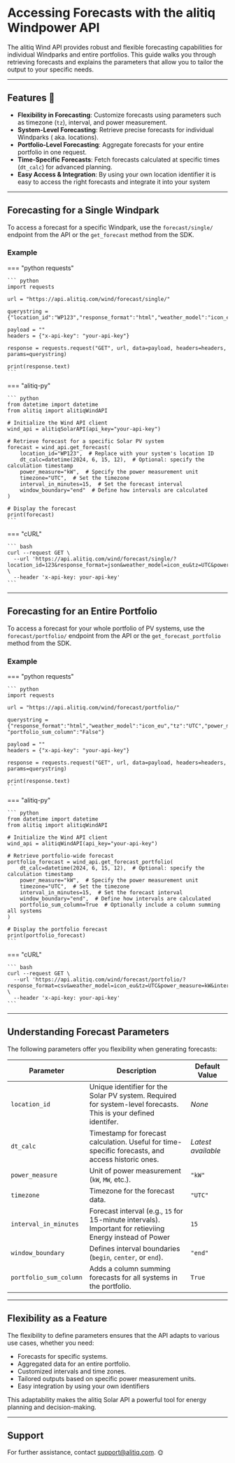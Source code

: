 # Accessing Forecasts with the alitiq Windpower API  

The alitiq Wind API provides robust and flexible forecasting capabilities for individual Windparks and entire portfolios. This guide walks you through retrieving forecasts and explains the parameters that allow you to tailor the output to your specific needs.

---

## Features 🌟  

- **Flexibility in Forecasting**: Customize forecasts using parameters such as timezone (`tz`), interval, and power measurement.  
- **System-Level Forecasting**: Retrieve precise forecasts for individual Windparks ( aka. locations).  
- **Portfolio-Level Forecasting**: Aggregate forecasts for your entire portfolio in one request.  
- **Time-Specific Forecasts**: Fetch forecasts calculated at specific times (`dt_calc`) for advanced planning.  
- **Easy Access & Integration**: By using your own location identifier it is easy to access the right forecasts and  integrate it into your system

---

## Forecasting for a Single Windpark

To access a forecast for a specific Windpark, use the `forecast/single/` endpoint from the API or the `get_forecast` method from the SDK.

### Example  

=== "python requests"

    ``` python
    import requests
    
    url = "https://api.alitiq.com/wind/forecast/single/"
    
    querystring = {"location_id":"WP123","response_format":"html","weather_model":"icon_eu","tz":"UTC","power_measure":"kW","interval_in_minutes":"15"}
    
    payload = ""
    headers = {"x-api-key": "your-api-key"}
    
    response = requests.request("GET", url, data=payload, headers=headers, params=querystring)
    
    print(response.text)
    ```

=== "alitiq-py"

    ``` python
    from datetime import datetime
    from alitiq import alitiqWindAPI
    
    # Initialize the Wind API client
    wind_api = alitiqSolarAPI(api_key="your-api-key")
    
    # Retrieve forecast for a specific Solar PV system
    forecast = wind_api.get_forecast(
        location_id="WP123",  # Replace with your system's location ID
        dt_calc=datetime(2024, 6, 15, 12),  # Optional: specify the calculation timestamp
        power_measure="kW",  # Specify the power measurement unit
        timezone="UTC",  # Set the timezone
        interval_in_minutes=15,  # Set the forecast interval
        window_boundary="end"  # Define how intervals are calculated
    )
    
    # Display the forecast
    print(forecast)
    ```

=== "cURL"

    ``` bash
    curl --request GET \
      --url 'https://api.alitiq.com/wind/forecast/single/?location_id=123&response_format=json&weather_model=icon_eu&tz=UTC&power_measure=kW&interval_in_minutes=15' \
      --header 'x-api-key: your-api-key'
    ``` 


---

## Forecasting for an Entire Portfolio  

To access a forecast for your whole portfolio of PV systems, use the `forecast/portfolio/` endpoint from the API or the `get_forecast_portfolio` method from the SDK.

### Example  



=== "python requests"

    ``` python
    import requests
    
    url = "https://api.alitiq.com/wind/forecast/portfolio/"
    
    querystring = {"response_format":"html","weather_model":"icon_eu","tz":"UTC","power_measure":"kW","interval_in_minutes":"15", "portfolio_sum_column":"False"}
    
    payload = ""
    headers = {"x-api-key": "your-api-key"}
    
    response = requests.request("GET", url, data=payload, headers=headers, params=querystring)
    
    print(response.text)
    ```

=== "alitiq-py"

    ``` python
    from datetime import datetime
    from alitiq import alitiqWindAPI
    
    # Initialize the Wind API client
    wind_api = alitiqWindAPI(api_key="your-api-key")
    
    # Retrieve portfolio-wide forecast
    portfolio_forecast = wind_api.get_forecast_portfolio(
        dt_calc=datetime(2024, 6, 15, 12),  # Optional: specify the calculation timestamp
        power_measure="kW",  # Specify the power measurement unit
        timezone="UTC",  # Set the timezone
        interval_in_minutes=15,  # Set the forecast interval
        window_boundary="end",  # Define how intervals are calculated
        portfolio_sum_column=True  # Optionally include a column summing all systems
    )
    
    # Display the portfolio forecast
    print(portfolio_forecast)
    ```

=== "cURL"

    ``` bash
    curl --request GET \
      --url 'https://api.alitiq.com/wind/forecast/portfolio/?response_format=csv&weather_model=icon_eu&tz=UTC&power_measure=kW&interval_in_minutes=15' \
      --header 'x-api-key: your-api-key'
    ```

---

## Understanding Forecast Parameters  

The following parameters offer you flexibility when generating forecasts:  

| **Parameter**           | **Description**                                                                                                 | **Default Value**  |
|--------------------------|-----------------------------------------------------------------------------------------------------------------|--------------------|
| `location_id`           | Unique identifier for the Solar PV system. Required for system-level forecasts. This is your defined identifer. | *None*            |
| `dt_calc`               | Timestamp for forecast calculation. Useful for time-specific forecasts, and access historic ones.               | *Latest available*|
| `power_measure`         | Unit of power measurement (`kW`, `MW`, etc.).                                                                   | `"kW"`            |
| `timezone`              | Timezone for the forecast data.                                                                                 | `"UTC"`           |
| `interval_in_minutes`   | Forecast interval (e.g., `15` for 15-minute intervals). Important for retieviing Energy instead of Power        | `15`              |
| `window_boundary`       | Defines interval boundaries (`begin`, `center`, or `end`).                                                      | `"end"`           |
| `portfolio_sum_column`  | Adds a column summing forecasts for all systems in the portfolio.                                               | `True`            |

---

## Flexibility as a Feature  

The flexibility to define parameters ensures that the API adapts to various use cases, whether you need:  

- Forecasts for specific systems.  
- Aggregated data for an entire portfolio.  
- Customized intervals and time zones.  
- Tailored outputs based on specific power measurement units.  
- Easy integration by using your own identifiers

This adaptability makes the alitiq Solar API a powerful tool for energy planning and decision-making.  

---

## Support  

For further assistance, contact [support@alitiq.com](mailto:support@alitiq.com). 🌞  